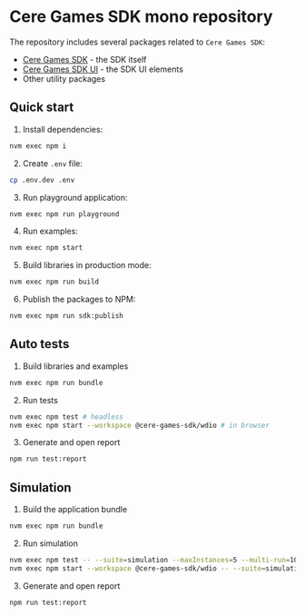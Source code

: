 # Cere Games SDK mono repository

The repository includes several packages related to `Cere Games SDK`:

- [Cere Games SDK](https://github.com/cere-io/cere-games-sdk/tree/master/packages/sdk) - the SDK itself
- [Cere Games SDK UI](https://github.com/cere-io/cere-games-sdk/tree/master/packages/ui) - the SDK UI elements
- Other utility packages

## Quick start

1. Install dependencies:

```bash
nvm exec npm i
```

2. Create `.env` file:

```bash
cp .env.dev .env
```

3. Run playground application:

```bash
nvm exec npm run playground
```

4. Run examples:

```bash
nvm exec npm start
```

5. Build libraries in production mode:

```bash
nvm exec npm run build
```

6. Publish the packages to NPM:

```bash
nvm exec npm run sdk:publish
```

## Auto tests

1. Build libraries and examples

```bash
nvm exec npm run bundle
```

2. Run tests

```bash
nvm exec npm test # headless
nvm exec npm start --workspace @cere-games-sdk/wdio # in browser
```

3. Generate and open report

```bash
npm run test:report
```

## Simulation

1. Build the application bundle

```bash
nvm exec npm run bundle
```

2. Run simulation

```bash
nvm exec npm test -- --suite=simulation --maxInstances=5 --multi-run=10 # headless
nvm exec npm start --workspace @cere-games-sdk/wdio -- --suite=simulation --maxInstances=5 --multi-run=10 # in browser
```

3. Generate and open report

```bash
npm run test:report
```
